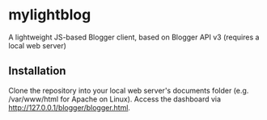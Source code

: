 # mylightblog
A lightweight JS-based Blogger client, based on Blogger API v3 (requires a local web server)
## Installation
Clone the repository into your local web server's documents folder (e.g. /var/www/html for Apache on Linux).
Access the dashboard via http://127.0.0.1/blogger/blogger.html.

